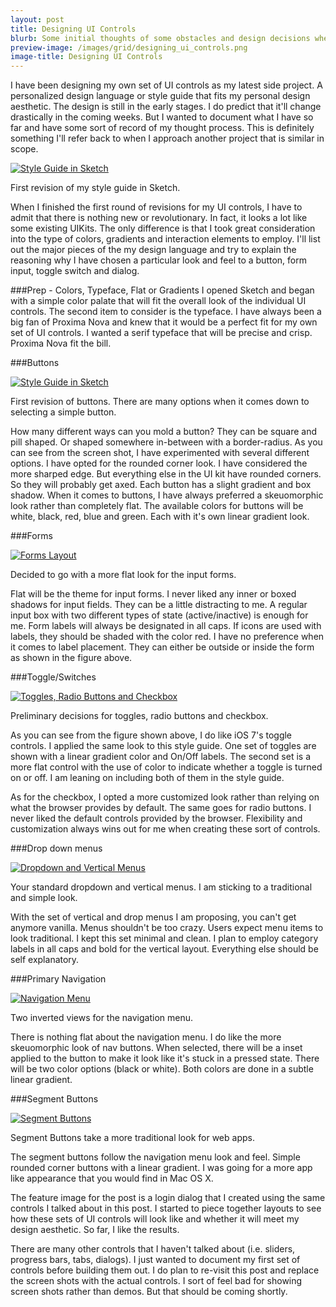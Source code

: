```yaml
---
layout: post
title: Designing UI Controls 
blurb: Some initial thoughts of some obstacles and design decisions when creating a new set of web UI controls. 
preview-image: /images/grid/designing_ui_controls.png
image-title: Designing UI Controls 
---
```


I have been designing my own set of UI controls as my latest side project.  A personalized design language or style guide that fits my personal design aesthetic. The design is still in the early stages. I do predict that it'll change drastically in the coming weeks. But I wanted to document what I have so far and have some sort of record of my thought process.  This is definitely something I'll refer back to when I approach another project that is similar in scope.  

<div class="post-image left-align">
  <a href="/images/posts/DesignUIControls/BaseStyleGuideSketch.png" data-imagelightbox="b"><img src="/images/posts/DesignUIControls/BaseStyleGuideSketch.png" title="Style Guide in Sketch" alt="Style Guide in Sketch"/></a>
  <p class="caption">First revision of my style guide in Sketch.</p>
</div>

When I finished the first round of revisions for my UI controls, I have to admit that there is nothing new or revolutionary.  In fact, it looks a lot like some existing UIKits. The only difference is that I took great consideration into the type of colors, gradients and interaction elements to employ. I'll list out the major pieces of the my design language and try to explain the reasoning why I have chosen a particular look and feel to a button, form input, toggle switch and dialog. 


###Prep - Colors, Typeface, Flat or Gradients
I opened Sketch and began with a simple color palate that will fit the overall look of the individual UI controls. The second item to consider is the typeface. I have always been a big fan of Proxima Nova and knew that it would be a perfect fit for my own set of UI controls. I wanted a serif typeface that will be precise and crisp.  Proxima Nova fit the bill.

###Buttons

<div class="post-image">
  <a href="/images/posts/DesignUIControls/Buttons.png" data-imagelightbox="b"><img src="/images/posts/DesignUIControls/Buttons.png" title="Style Guide in Sketch" alt="Style Guide in Sketch"/></a>
  <p class="caption">First revision of buttons. There are many options when it comes down to selecting a simple button.</p>
</div>

How many different ways can you mold a button?  They can be square and pill shaped.  Or shaped somewhere in-between with a border-radius. As you can see from the screen shot, I have experimented with several different options.  I have opted for the rounded corner look.  I have considered the more sharped edge.  But everything else in the UI kit have rounded corners. So they will probably get axed.  Each button has a slight gradient and box shadow.  When it comes to buttons, I have always preferred a skeuomorphic look rather than completely flat. The available colors for buttons will be white, black, red, blue and green.  Each with it's own linear gradient look.

###Forms

<div class="post-image">
  <a href="/images/posts/DesignUIControls/Forms@2x.png" data-imagelightbox="b"><img src="/images/posts/DesignUIControls/Forms.png" title="Forms Layout" alt="Forms Layout"/></a>
  <p class="caption">Decided to go with a more flat look for the input forms.</p>
</div>

Flat will be the theme for input forms.  I never liked any inner or boxed shadows for input fields.  They can be a little distracting to me.  A regular input box with two different types of state (active/inactive) is enough for me.  Form labels will always be designated in all caps.  If icons are used with labels, they should be shaded with the color red.  I have no preference when it comes to label placement.  They can either be outside or inside the form as shown in the figure above.

###Toggle/Switches
<div class="post-image">
  <a href="/images/posts/DesignUIControls/Toggles@2x.png" data-imagelightbox="b"><img src="/images/posts/DesignUIControls/Toggles.png" title="Toggles, Radio Buttons and Checkbox" alt="Toggles, Radio Buttons and Checkbox"/></a>
  <p class="caption">Preliminary decisions for toggles, radio buttons and checkbox.</p>
</div>

As you can see from the figure shown above, I do like iOS 7's toggle controls.  I applied the same look to this style guide.  One set of toggles are shown with a linear gradient color and On/Off labels.  The second set is a more flat control with the use of color to indicate whether a toggle is turned on or off.  I am leaning on including both of them in the style guide.

As for the checkbox, I opted a more customized look rather than relying on what the browser provides by default.  The same goes for radio buttons.  I never liked the default controls provided by the browser.  Flexibility and customization always wins out for me when creating these sort of controls.

###Drop down menus

<div class="post-image">
  <a href="/images/posts/DesignUIControls/Menus@2x.png" data-imagelightbox="b"><img src="/images/posts/DesignUIControls/Menus.png" title="Dropdown and Vertical Menus" alt="Dropdown and Vertical Menus"/></a>
  <p class="caption">Your standard dropdown and vertical menus. I am sticking to a traditional and simple look.</p>
</div>

With the set of vertical and drop menus I am proposing, you can't get anymore vanilla.  Menus shouldn't be too crazy.  Users expect menu items to look traditional.  I kept this set minimal and clean.  I plan to employ category labels in all caps and bold for the vertical layout.  Everything else should be self explanatory. 

###Primary Navigation

<div class="post-image">
  <a href="/images/posts/DesignUIControls/Navigation@2x.png" data-imagelightbox="b"><img src="/images/posts/DesignUIControls/Navigation.png" title="Navigation Menu" alt="Navigation Menu"/></a>
  <p class="caption">Two inverted views for the navigation menu.</p>
</div>

There is nothing flat about the navigation menu.  I do like the more skeuomorphic look of nav buttons.  When selected, there will be a inset applied to the button to make it look like it's stuck in a pressed state.  There will be two color options (black or white).  Both colors are done in a subtle linear gradient.

###Segment Buttons

<div class="post-image">
  <a href="/images/posts/DesignUIControls/SegmentButtons@2x.png" data-imagelightbox="b"><img src="/images/posts/DesignUIControls/SegmentButtons.png" title="Segment Buttons" alt="Segment Buttons"/></a>
  <p class="caption">Segment Buttons take a more traditional look for web apps.</p>
</div>

The segment buttons follow the navigation menu look and feel.  Simple rounded corner buttons with a linear gradient.  I was going for a more app like appearance that you would find in Mac OS X. 

The feature image for the post is a login dialog that I created using the same controls I talked about in this post.  I started to piece together layouts to see how these sets of UI controls will look like and whether it will meet my design aesthetic.  So far, I like the results.

There are many other controls that I haven't talked about (i.e. sliders, progress bars, tabs, dialogs).  I just wanted to document my first set of controls before building them out.  I do plan to re-visit this post and replace the screen shots with the actual controls.  I sort of feel bad for showing screen shots rather than demos.   But that should be coming shortly. 